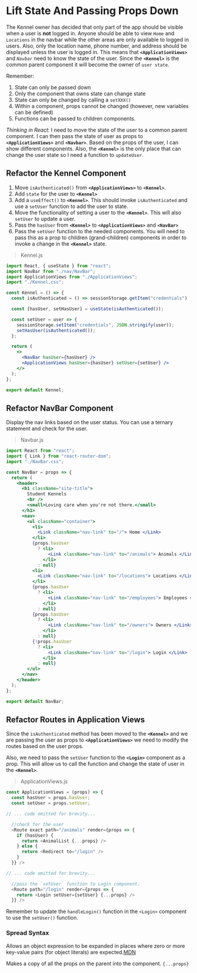 # Lift State And Passing Props Down

The Kennel owner has decided that only part of the app should be visible when a user is **not** logged in. Anyone should be able to view `Home` and `Locations` in the navbar while the other areas are only available to logged in users. Also, only the location name, phone number, and address should be displayed unless the user is logged in. This means that **`<ApplicationViews>`** and _`Navbar`_ need to know the state of the user. Since the **`<Kennel>`** is the common parent component it will become the owner of `user state`.

Remember:

1. State can only be passed down
1. Only the component that owns state can change state
1. State can only be changed by calling a `setXXX()`
1. Within a component, props cannot be changed (however, new variables can be defined)
1. Functions can be passed to children components.

_Thinking in React_: I need to move the state of the user to a common parent component. I can then pass the state of user as props to **`<ApplicationViews>`** and **`<Navbar>`**. Based on the props of the user, I can show different components. Also, the **`<Kennel>`** is the only place that can change the user state so I need a function to `updateUser`.

## Refactor the Kennel Component

1. Move `isAuthenticated()` from **`<ApplicationViews>`** to **`<Kennel>`**.
1. Add `state` for the user to **`<Kennel>`**
1. Add a `useEffect()` to **`<Kennel>`**. This should invoke `isAuthenticated` and use a `setUser` function to add the user to state.
1. Move the functionality of setting a user to the **`<Kennel>`**. This will also `setUser` to update a user.
1. Pass the `hasUser` from **`<Kennel>`** to **`<ApplicationViews>`** and **`<NavBar>`**
1. Pass the `setUser` function to the needed components. You will need to pass this as a prop to children (grand-children) components in order to invoke a change in the **`<Kennel>`** state.

> Kennel.js

```jsx
import React, { useState } from "react";
import NavBar from "./nav/NavBar";
import ApplicationViews from "./ApplicationViews";
import "./Kennel.css";

const Kennel = () => {
  const isAuthenticated = () => sessionStorage.getItem("credentials") !== null;

  const [hasUser, setHasUser] = useState(isAuthenticated());

  const setUser = user => {
    sessionStorage.setItem("credentials", JSON.stringify(user));
    setHasUser(isAuthenticated());
  };

  return (
    <>
      <NavBar hasUser={hasUser} />
      <ApplicationViews hasUser={hasUser} setUser={setUser} />
    </>
  );
};

export default Kennel;
```

## Refactor NavBar Component

Display the nav links based on the user status. You can use a ternary statement and check for the user.

> Navbar.js

```jsx
import React from "react";
import { Link } from "react-router-dom";
import "./NavBar.css";

const NavBar = props => {
  return (
    <header>
      <h1 className="site-title">
        Student Kennels
        <br />
        <small>Loving care when you're not there.</small>
      </h1>
      <nav>
        <ul className="container">
          <li>
            <Link className="nav-link" to="/"> Home </Link>
          </li>
          {props.hasUser
            ? <li>
                <Link className="nav-link" to="/animals"> Animals </Link>
              </li>
            : null}
          <li>
            <Link className="nav-link" to="/locations"> Locations </Link>
          </li>
          {props.hasUser
            ? <li>
                <Link className="nav-link" to="/employees"> Employees </Link>
              </li>
            : null}
          {props.hasUser
            ? <li>
                <Link className="nav-link" to="/owners"> Owners </Link>
              </li>
            : null}
          {!props.hasUser
            ? <li>
                <Link className="nav-link" to="/login"> Login </Link>
              </li>
            : null}
        </ul>
      </nav>
    </header>
  );
};

export default NavBar;
```

## Refactor Routes in Application Views

Since the `isAuthenticated` method has been moved to the **`<Kennel>`** and we are passing the user as props to **`<ApplicationViews>`** we need to modify the routes based on the user props.

Also, we need to pass the `setUser` function to the **`<Login>`** component as a prop. This will allow us to call the function and change the state of user in the **`<Kennel>`**.

> ApplicationViews.js

```js
const ApplicationViews = (props) => {
  const hasUser = props.hasUser;
  const setUser = props.setUser;

// ... code omitted for brevity...

  //check for the user
  <Route exact path="/animals" render={props => {
    if (hasUser) {
      return <AnimalList {...props} />
    } else {
      return <Redirect to="/login" />
    }
  }} />

// ... code omitted for brevity...

  //pass the `setUser` function to Login component.
  <Route path="/login" render={props => {
    return <Login setUser={setUser} {...props} />
  }} />
```

Remember to update the `handleLogin()` function in the `<Login>` component to use the `setUser()` function.

### Spread Syntax

Allows an object expression to be expanded in places where zero or more key-value pairs (for object literals) are expected.[MDN](https://developer.mozilla.org/en-US/docs/Web/JavaScript/Reference/Operators/Spread_syntax)

Makes a copy of all the props on the parent into the component.
`{...props}`
